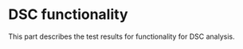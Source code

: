DSC functionality
====================

This part describes the test results for functionality for DSC analysis.

